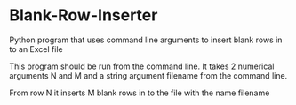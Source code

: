 # Blank-Row-Inserter
Python program that uses command line arguments to insert blank rows in to an Excel file

This program should be run from the command line. It takes 2 numerical arguments N and M 
and a string argument filename from the command line.

From row N it inserts M blank rows in to the file with the name filename
